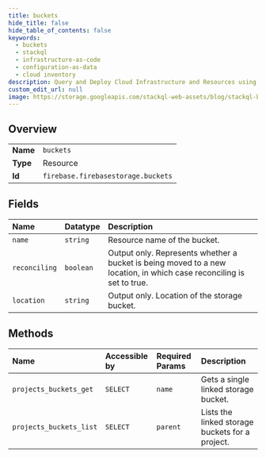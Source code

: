 ```yaml
---
title: buckets
hide_title: false
hide_table_of_contents: false
keywords:
  - buckets
  - stackql
  - infrastructure-as-code
  - configuration-as-data
  - cloud inventory
description: Query and Deploy Cloud Infrastructure and Resources using SQL
custom_edit_url: null
image: https://storage.googleapis.com/stackql-web-assets/blog/stackql-blog-post-featured-image.png
---
```

  
    

## Overview
<table><tbody>
<tr><td><b>Name</b></td><td><code>buckets</code></td></tr>
<tr><td><b>Type</b></td><td>Resource</td></tr>
<tr><td><b>Id</b></td><td><code>firebase.firebasestorage.buckets</code></td></tr>
</tbody></table>

## Fields
| Name | Datatype | Description |
|:-----|:---------|:------------|
| `name` | `string` | Resource name of the bucket. |
| `reconciling` | `boolean` | Output only. Represents whether a bucket is being moved to a new location, in which case reconciling is set to true. |
| `location` | `string` | Output only. Location of the storage bucket. |
## Methods
| Name | Accessible by | Required Params | Description |
|:-----|:--------------|:----------------|:------------|
| `projects_buckets_get` | `SELECT` | `name` | Gets a single linked storage bucket. |
| `projects_buckets_list` | `SELECT` | `parent` | Lists the linked storage buckets for a project. |
